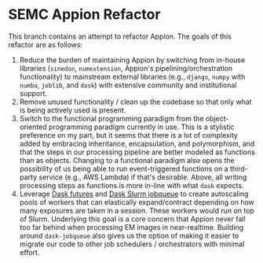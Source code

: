 # SEMC Appion Refactor

This branch contains an attempt to refactor Appion.  The goals of this refactor are as follows:

1. Reduce the burden of maintaining Appion by switching from in-house libraries (`sinedon`, `numextension`, Appion's pipelining/orchestration functionality) to mainstream external libraries (e.g., `django`, `numpy` with `numba`, `joblib`, and `dask`) with extensive community and institutional support.
2. Remove unused functionality / clean up the codebase so that only what is being actively used is present.
3. Switch to the functional programming paradigm from the object-oriented programming paradigm currently in use.  This is a stylistic preference on my part, but it seems that there is a lot of complexity added by embracing inheritance, encapsulation, and polymorphism, and that the steps in our processing pipeline are better modeled as functions than as objects.  Changing to a functional paradigm also opens the possibility of us being able to run event-triggered functions on a third-party service (e.g., AWS Lambda) if that's desirable.  Above, all writing processing steps as functions is more in-line with what `dask` expects.
4. Leverage [Dask futures](https://docs.dask.org/en/stable/futures.html) and [Dask Slurm jobqueue](https://jobqueue.dask.org/en/latest/generated/dask_jobqueue.SLURMCluster.html) to create autoscaling pools of workers that can elastically expand/contract depending on how many exposures are taken in a session.  These workers would run on top of Slurm.  Underlying this goal is a core concern that Appion never fall too far behind when processing EM images in near-realtime.  Building around `dask-jobqueue` also gives us the option of making it easier to migrate our code to other job schedulers / orchestrators with minimal effort. 
